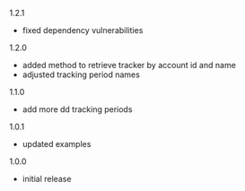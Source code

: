1.2.1
  - fixed dependency vulnerabilities

1.2.0
  - added method to retrieve tracker by account id and name
  - adjusted tracking period names

1.1.0
  - add more dd tracking periods

1.0.1
  - updated examples

1.0.0
  - initial release
